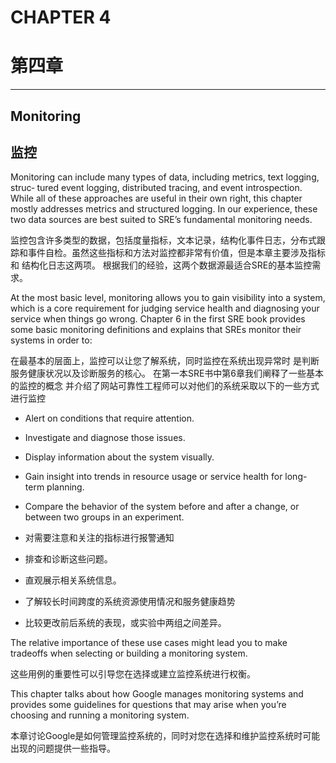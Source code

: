 # CHAPTER 4
# 第四章
---
## Monitoring

## 监控

Monitoring can include many types of data, including metrics, text logging, struc‐ tured event logging, distributed tracing, and event introspection. While all of these approaches are useful in their own right, this chapter mostly addresses metrics and structured logging. In our experience, these two data sources are best suited to SRE’s fundamental monitoring needs.

监控包含许多类型的数据，包括度量指标，文本记录，结构化事件日志，分布式跟踪和事件自检。虽然这些指标和方法对监控都非常有价值，但是本章主要涉及指标和
结构化日志这两项。 根据我们的经验，这两个数据源最适合SRE的基本监控需求。

At the most basic level, monitoring allows you to gain visibility into a system, which is a core requirement for judging service health and diagnosing your service when things go wrong. Chapter 6 in the first SRE book provides some basic monitoring definitions and explains that SREs monitor their systems in order to:

在最基本的层面上，监控可以让您了解系统，同时监控在系统出现异常时
是判断服务健康状况以及诊断服务的核心。
在第一本SRE书中第6章我们阐释了一些基本的监控的概念
并介绍了网站可靠性工程师可以对他们的系统采取以下的一些方式进行监控

* Alert on conditions that require attention.
* Investigate and diagnose those issues.
* Display information about the system visually.
* Gain insight into trends in resource usage or service health for long-term planning.
* Compare the behavior of the system before and after a change, or between two groups in an experiment.

* 对需要注意和关注的指标进行报警通知
* 排查和诊断这些问题。
* 直观展示相关系统信息。
* 了解较长时间跨度的系统资源使用情况和服务健康趋势
* 比较更改前后系统的表现，或实验中两组之间差异。

The relative importance of these use cases might lead you to make tradeoffs when selecting or building a monitoring system.

这些用例的重要性可以引导您在选择或建立监控系统进行权衡。

This chapter talks about how Google manages monitoring systems and provides some guidelines for questions that may arise when you’re choosing and running a monitoring system.

本章讨论Google是如何管理监控系统的，同时对您在选择和维护监控系统时可能出现的问题提供一些指导。




